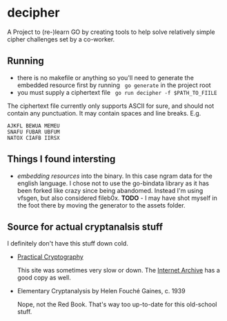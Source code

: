 # decipher

A Project to (re-)learn GO by creating tools to help solve relatively simple cipher challenges
set by a co-worker.

## Running
* there is no makefile or anything so you'll need to generate the embedded resource first
by running ` go generate` in the project root
* you must supply a ciphertext file ` go run decipher -f $PATH_TO_FIILE`

The ciphertext file currently only supports ASCII for sure, and should not contain any
punctuation. It may contain spaces and line breaks. E.g.
```$xslt
AJKFL BEWUA MEMEU
SNAFU FUBAR UBFUM
NATOX CIAFB IIRSX
```

## Things I found intersting
* *embedding resources* into the binary. In this case ngram data for the english language.
I chose not to use the go-bindata library as it has been forked like crazy since being abandomed.
Instead I'm using vfsgen, but also considered fileb0x. 
**TODO** - I may have shot myself in the foot there by moving the generator to the assets folder.

## Source for actual cryptanalsis stuff
I definitely don't have this stuff down cold.  

* [Practical Cryptography](http://practicalcryptography.com/)

   This site was sometimes very slow or down. The [Internet Archive](https://web.archive.org/web/sitemap/practicalcryptography.com) has a good copy as well.
   
* Elementary Cryptanalysis by Helen Fouché Gaines, c. 1939

   Nope, not the Red Book. That's way too up-to-date for this old-school stuff.



